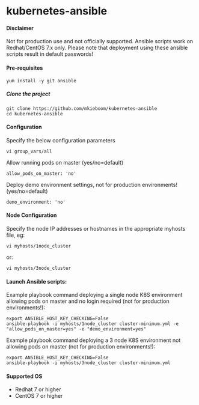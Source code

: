 # kubernetes-ansible

#### Disclaimer
Not for production use and not officially supported.
Ansible scripts work on Redhat/CentOS 7.x only.
Please note that deployment using these ansible scripts result in default passwords!

#### Pre-requisites
```
yum install -y git ansible
```

##### Clone the project
```
git clone https://github.com/mkieboom/kubernetes-ansible
cd kubernetes-ansible
```

#### Configuration
Specify the below configuration parameters
```
vi group_vars/all
```

Allow running pods on master (yes/no=default)
```
allow_pods_on_master: 'no'
```

Deploy demo environment settings, not for production environments! (yes/no=default)
```
demo_environment: 'no'
```

#### Node Configuration
Specify the node IP addresses or hostnames in the appropriate myhosts file, eg:
```
vi myhosts/1node_cluster
```
or:
```
vi myhosts/3node_cluster
```


#### Launch Ansible scripts:
Example playbook command deploying a single node K8S environment allowing pods on master and no login required (not for production environments!):
```
export ANSIBLE_HOST_KEY_CHECKING=False
ansible-playbook -i myhosts/1node_cluster cluster-minimum.yml -e "allow_pods_on_master=yes" -e "demo_environment=yes"
```
Example playbook command deploying a 3 node K8S environment not allowing pods on master (not for production environments!):
```
export ANSIBLE_HOST_KEY_CHECKING=False
ansible-playbook -i myhosts/3node_cluster cluster-minimum.yml
```

#### Supported OS

* Redhat 7 or higher
* CentOS 7 or higher
